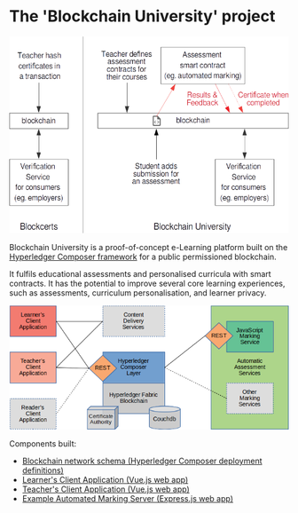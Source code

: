 # The 'Blockchain University' project

![Project concept diagram](docs_img/comparison_moocon.png)

Blockchain University is a proof-of-concept e-Learning platform built on the 
[Hyperledger Composer framework](https://github.com/hyperledger/composer) 
for a public permissioned blockchain.

It fulfils educational assessments and personalised curricula with smart contracts. 
It has the potential to improve several core learning experiences, such as assessments, 
curriculum personalisation, and learner privacy.

![Project architecture diagram](docs_img/architecture.png)

Components built:
- [Blockchain network schema (Hyperledger Composer deployment definitions)](moocon-beta/)
- [Learner's Client Application (Vue.js web app)](moocon-learner-client/)
- [Teacher's Client Application (Vue.js web app)](moocon-teacher-client/)
- [Example Automated Marking Server (Express.js web app)](moocon-js-marking/)